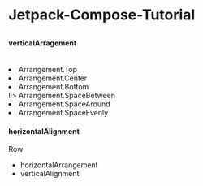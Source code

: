 # Jetpack-Compose-Tutorial


<h2><First Commit></h2>
  
<h3><Column></h3>
  <h4>verticalArragement </h4><br>
  <li>Arrangement.Top</li>
  <li>Arrangement.Center</li>
  <li>Arrangement.Bottom</li>
  li> Arrangement.SpaceBetween</li>
  <li>Arrangement.SpaceAround</li>
  <li>Arrangement.SpaceEvenly</li>
  
  <h4>horizontalAlignment</h4>
 
  
 Row 
 - horizontalArrangement
 - verticalAlignment
  
